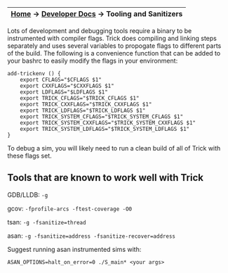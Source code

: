 | [Home](/trick) → [Developer Docs](Developer-Docs-Home) → Tooling and Sanitizers |
|------------------------------------------------------------------|

Lots of development and debugging tools require a binary to be instrumented with compiler flags. Trick does compiling and linking steps separately and uses several variables to propogate flags to different parts of the build. The following is a convenience function that can be added to your bashrc to easily modify the flags in your environment:

```
add-trickenv () {
    export CFLAGS="$CFLAGS $1"
    export CXXFLAGS="$CXXFLAGS $1"
    export LDFLAGS="$LDFLAGS $1"
    export TRICK_CFLAGS="$TRICK_CFLAGS $1"
    export TRICK_CXXFLAGS="$TRICK_CXXFLAGS $1"
    export TRICK_LDFLAGS="$TRICK_LDFLAGS $1"
    export TRICK_SYSTEM_CFLAGS="$TRICK_SYSTEM_CFLAGS $1"
    export TRICK_SYSTEM_CXXFLAGS="$TRICK_SYSTEM_CXXFLAGS $1"
    export TRICK_SYSTEM_LDFLAGS="$TRICK_SYSTEM_LDFLAGS $1"
}
```

To debug a sim, you will likely need to run a clean build of all of Trick with these flags set. 

## Tools that are known to work well with Trick

GDB/LLDB: `-g`

gcov: `-fprofile-arcs -ftest-coverage -O0`

tsan: `-g -fsanitize=thread`

asan: `-g -fsanitize=address -fsanitize-recover=address`

Suggest running asan instrumented sims with:

`ASAN_OPTIONS=halt_on_error=0 ./S_main* <your args>`

